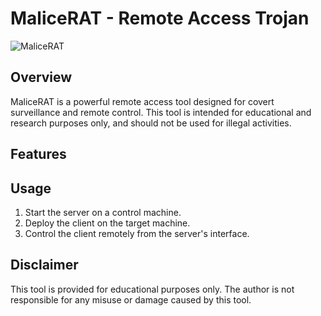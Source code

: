 # MaliceRAT - Remote Access Trojan
![MaliceRAT](https://i.imgur.com/xusW6mz.png)

## Overview
MaliceRAT is a powerful remote access tool designed for covert surveillance and remote control. This tool is intended for educational and research purposes only, and should not be used for illegal activities.

## Features
<!-- - Remote execution of commands
- Stealth mode for undetectable operation
- Easy to use server-client architecture
- Real-time data exfiltration -->

## Usage
1. Start the server on a control machine.
2. Deploy the client on the target machine.
3. Control the client remotely from the server's interface.

## Disclaimer
This tool is provided for educational purposes only. The author is not responsible for any misuse or damage caused by this tool.